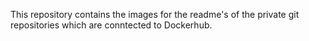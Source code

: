This repository contains the images for the readme's of the private git repositories which are conntected to Dockerhub.
